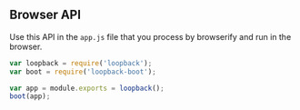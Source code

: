 ## Browser API

Use this API in the `app.js` file that you process by browserify and run in the browser.

```js
var loopback = require('loopback');
var boot = require('loopback-boot');

var app = module.exports = loopback();
boot(app);
```
